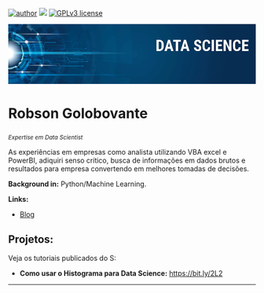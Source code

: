 [![author](https://img.shields.io/badge/author-robson-red.svg)](https://www.linkedin.com/in/robsongolobovante
) [![](https://img.shields.io/badge/python-3.10+-blue.svg)](https://www.python.org/downloads/release/python-3105/) [![GPLv3 license](https://img.shields.io/badge/License-GPLv3-blue.svg)](http://perso.crans.org/besson/LICENSE.html)

<p align="center">
  <img src="bannerroijjhgb.png" >
</p>

# Robson Golobovante
<sub>*Expertise em Data Scientist*</sub>

As experiências em empresas como analista utilizando VBA excel e PowerBI, adiquiri senso crítico, busca
de informações em dados brutos e resultados para empresa convertendo em melhores tomadas de decisões.

**Background in:** Python/Machine Learning.

**Links:**
* [Blog](http://sig)


## Projetos:
Veja os tutoriais publicados do S:

* **Como usar o Histograma para Data Science:** https://bit.ly/2L2

---
